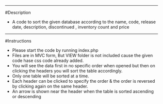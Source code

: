 
-----------------------

#Description

- A code to sort the given database according to the name, code, release date, description, discontinued , inventory count and price

-----------------------
#Instructions

- Please start the code by running index.php
- Files are in MVC form, But VIEW folder is not included cause the given code hase css code already added.
- You will see the data first in no specific order when opened but then on clicking the headers you will sort the table accordingly.
- Only one table will be sorted at a time.
- Each header can be clicked to specify the order & the order is reversed by clicking again on the same header.
- An arrow is shown near the header when the table is sorted ascending or descending